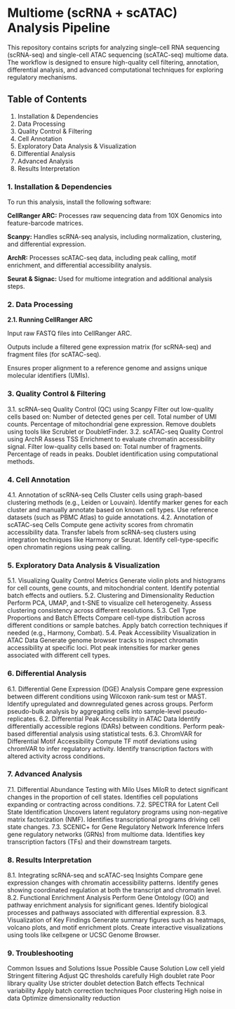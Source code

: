 # Multiome (scRNA + scATAC) Analysis Pipeline

This repository contains scripts for analyzing single-cell RNA sequencing (scRNA-seq) and single-cell ATAC sequencing (scATAC-seq) multiome data. The workflow is designed to ensure high-quality cell filtering, annotation, differential analysis, and advanced computational techniques for exploring regulatory mechanisms.

## Table of Contents
1. Installation & Dependencies
2. Data Processing
3. Quality Control & Filtering
4. Cell Annotation
5. Exploratory Data Analysis & Visualization
6. Differential Analysis
7. Advanced Analysis
8. Results Interpretation

### 1. Installation & Dependencies

To run this analysis, install the following software:

**CellRanger ARC:** Processes raw sequencing data from 10X Genomics into feature-barcode matrices.

**Scanpy:** Handles scRNA-seq analysis, including normalization, clustering, and differential expression.

**ArchR:** Processes scATAC-seq data, including peak calling, motif enrichment, and differential accessibility analysis.

**Seurat & Signac:** Used for multiome integration and additional analysis steps.

### 2. Data Processing

**2.1. Running CellRanger ARC**

Input raw FASTQ files into CellRanger ARC.

Outputs include a filtered gene expression matrix (for scRNA-seq) and fragment files (for scATAC-seq).

Ensures proper alignment to a reference genome and assigns unique molecular identifiers (UMIs).

### 3. Quality Control & Filtering

3.1. scRNA-seq Quality Control (QC) using Scanpy
Filter out low-quality cells based on:
Number of detected genes per cell.
Total number of UMI counts.
Percentage of mitochondrial gene expression.
Remove doublets using tools like Scrublet or DoubletFinder.
3.2. scATAC-seq Quality Control using ArchR
Assess TSS Enrichment to evaluate chromatin accessibility signal.
Filter low-quality cells based on:
Total number of fragments.
Percentage of reads in peaks.
Doublet identification using computational methods.

### 4. Cell Annotation

4.1. Annotation of scRNA-seq Cells
Cluster cells using graph-based clustering methods (e.g., Leiden or Louvain).
Identify marker genes for each cluster and manually annotate based on known cell types.
Use reference datasets (such as PBMC Atlas) to guide annotations.
4.2. Annotation of scATAC-seq Cells
Compute gene activity scores from chromatin accessibility data.
Transfer labels from scRNA-seq clusters using integration techniques like Harmony or Seurat.
Identify cell-type-specific open chromatin regions using peak calling.

### 5. Exploratory Data Analysis & Visualization

5.1. Visualizing Quality Control Metrics
Generate violin plots and histograms for cell counts, gene counts, and mitochondrial content.
Identify potential batch effects and outliers.
5.2. Clustering and Dimensionality Reduction
Perform PCA, UMAP, and t-SNE to visualize cell heterogeneity.
Assess clustering consistency across different resolutions.
5.3. Cell Type Proportions and Batch Effects
Compare cell-type distribution across different conditions or sample batches.
Apply batch correction techniques if needed (e.g., Harmony, Combat).
5.4. Peak Accessibility Visualization in ATAC Data
Generate genome browser tracks to inspect chromatin accessibility at specific loci.
Plot peak intensities for marker genes associated with different cell types.

### 6. Differential Analysis

6.1. Differential Gene Expression (DGE) Analysis
Compare gene expression between different conditions using Wilcoxon rank-sum test or MAST.
Identify upregulated and downregulated genes across groups.
Perform pseudo-bulk analysis by aggregating cells into sample-level pseudo-replicates.
6.2. Differential Peak Accessibility in ATAC Data
Identify differentially accessible regions (DARs) between conditions.
Perform peak-based differential analysis using statistical tests.
6.3. ChromVAR for Differential Motif Accessibility
Compute TF motif deviations using chromVAR to infer regulatory activity.
Identify transcription factors with altered activity across conditions.

### 7. Advanced Analysis

7.1. Differential Abundance Testing with Milo
Uses MiloR to detect significant changes in the proportion of cell states.
Identifies cell populations expanding or contracting across conditions.
7.2. SPECTRA for Latent Cell State Identification
Uncovers latent regulatory programs using non-negative matrix factorization (NMF).
Identifies transcriptional programs driving cell state changes.
7.3. SCENIC+ for Gene Regulatory Network Inference
Infers gene regulatory networks (GRNs) from multiome data.
Identifies key transcription factors (TFs) and their downstream targets.

### 8. Results Interpretation

8.1. Integrating scRNA-seq and scATAC-seq Insights
Compare gene expression changes with chromatin accessibility patterns.
Identify genes showing coordinated regulation at both the transcript and chromatin level.
8.2. Functional Enrichment Analysis
Perform Gene Ontology (GO) and pathway enrichment analysis for significant genes.
Identify biological processes and pathways associated with differential expression.
8.3. Visualization of Key Findings
Generate summary figures such as heatmaps, volcano plots, and motif enrichment plots.
Create interactive visualizations using tools like cellxgene or UCSC Genome Browser.

### 9. Troubleshooting

Common Issues and Solutions
Issue	Possible Cause	Solution
Low cell yield	Stringent filtering	Adjust QC thresholds carefully
High doublet rate	Poor library quality	Use stricter doublet detection
Batch effects	Technical variability	Apply batch correction techniques
Poor clustering	High noise in data	Optimize dimensionality reduction
